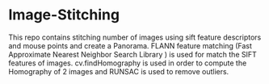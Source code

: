 # Image-Stitching
This repo contains stitching number of images using sift feature descriptors and mouse points and create a Panorama. 
FLANN feature matching (Fast Approximate Nearest Neighbor Search Library ) is used for match the SIFT features of images.
cv.findHomography is used in order to compute the Homography of 2 images and RUNSAC is used to remove outliers.
